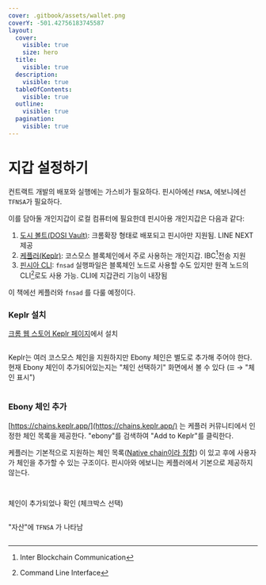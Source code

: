 ```yaml
---
cover: .gitbook/assets/wallet.png
coverY: -501.42756183745587
layout:
  cover:
    visible: true
    size: hero
  title:
    visible: true
  description:
    visible: true
  tableOfContents:
    visible: true
  outline:
    visible: true
  pagination:
    visible: true
---
```


# 지갑 설정하기

컨트랙트 개발의 배포와 실행에는 가스비가 필요하다. 핀시아에선 `FNSA`, 에보니에선 `TFNSA`가 필요하다.

이를 담아둘 개인지갑이 로컬 컴퓨터에 필요한데 핀시아용 개인지갑은 다음과 같다:

1. [도시 볼트(DOSI Vault)](https://chromewebstore.google.com/detail/dosi-vault/blpiicikpimmklhoiploliaenjmecabp):  크롬확장 형태로 배포되고 핀시아만 지원됨. LINE NEXT 제공
2. [케플러(Keplr)](https://chromewebstore.google.com/detail/keplr/dmkamcknogkgcdfhhbddcghachkejeap): 코스모스 블록체인에서 주로 사용하는 개인지갑. IBC[^1]전송 지원
3. [핀시아 CLI](https://docs.finschia.network/ko/node-management/interaction-with-finschia/using-cli): `fnsad` 실행파일은 블록체인 노드로 사용할 수도 있지만 원격 노드의 CLI[^2]로도 사용 가능. CLI에 지갑관리 기능이 내장됨

이 책에선 케플러와 `fnsad` 를 다룰 예정이다.

### Keplr 설치

[크롬 웹 스토어 Keplr 페이지](https://chromewebstore.google.com/detail/keplr/dmkamcknogkgcdfhhbddcghachkejeap)에서 설치

<figure><img src=".gitbook/assets/image (1).png" alt=""><figcaption><p> </p></figcaption></figure>

&#x20;Keplr는 여러 코스모스 체인을 지원하지만 Ebony 체인은 별도로 추가해 주어야 한다. 현재 Ebony 체인이 추가되어있는지는 "체인 선택하기" 화면에서 볼 수 있다 (`☰` → "체인 표시")



<figure><img src=".gitbook/assets/image (2).png" alt=""><figcaption></figcaption></figure>

### Ebony 체인 추가

[https://chains.keplr.app/](https://chains.keplr.app/) 는 케플러 커뮤니티에서 인정한 체인 목록을 제공한다. "ebony"를 검색하여 "Add to Keplr"를 클릭한다.

케플러는 기본적으로 지원하는 체인 목록([Native chain이라 칭함](https://medium.com/chainapsis/keplr-explained-native-vs-suggest-chain-or-permissionless-integration-8e425f921086)) 이 있고 후에 사용자가 체인을 추가할 수 있는 구조이다. 핀시아와 에보니는 케플러에서 기본으로 제공하지 않는다.

<figure><img src=".gitbook/assets/image (3).png" alt=""><figcaption></figcaption></figure>

<figure><img src=".gitbook/assets/image (4).png" alt=""><figcaption></figcaption></figure>

체인이 추가되었나 확인 (체크박스 선택)

<figure><img src=".gitbook/assets/image (5).png" alt=""><figcaption></figcaption></figure>

"자산"에 `TFNSA` 가 나타남

<figure><img src=".gitbook/assets/image (6).png" alt=""><figcaption></figcaption></figure>

[^1]: Inter Blockchain Communication

[^2]: Command Line Interface
